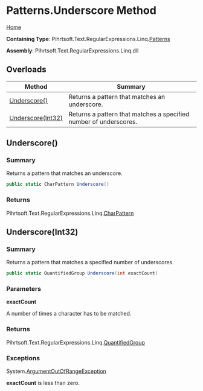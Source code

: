 # Patterns\.Underscore Method

[Home](../../../../../../README.md)

**Containing Type**: Pihrtsoft\.Text\.RegularExpressions\.Linq\.[Patterns](../README.md)

**Assembly**: Pihrtsoft\.Text\.RegularExpressions\.Linq\.dll

## Overloads

| Method | Summary |
| ------ | ------- |
| [Underscore()](#Pihrtsoft_Text_RegularExpressions_Linq_Patterns_Underscore) | Returns a pattern that matches an underscore\. |
| [Underscore(Int32)](#Pihrtsoft_Text_RegularExpressions_Linq_Patterns_Underscore_System_Int32_) | Returns a pattern that matches a specified number of underscores\. |

## Underscore\(\) <a name="Pihrtsoft_Text_RegularExpressions_Linq_Patterns_Underscore"></a>

### Summary

Returns a pattern that matches an underscore\.

```csharp
public static CharPattern Underscore()
```

### Returns

Pihrtsoft\.Text\.RegularExpressions\.Linq\.[CharPattern](../../CharPattern/README.md)

## Underscore\(Int32\) <a name="Pihrtsoft_Text_RegularExpressions_Linq_Patterns_Underscore_System_Int32_"></a>

### Summary

Returns a pattern that matches a specified number of underscores\.

```csharp
public static QuantifiedGroup Underscore(int exactCount)
```

### Parameters

**exactCount**

A number of times a character has to be matched\.

### Returns

Pihrtsoft\.Text\.RegularExpressions\.Linq\.[QuantifiedGroup](../../QuantifiedGroup/README.md)

### Exceptions

System\.[ArgumentOutOfRangeException](https://docs.microsoft.com/en-us/dotnet/api/system.argumentoutofrangeexception)

**exactCount** is less than zero\.

